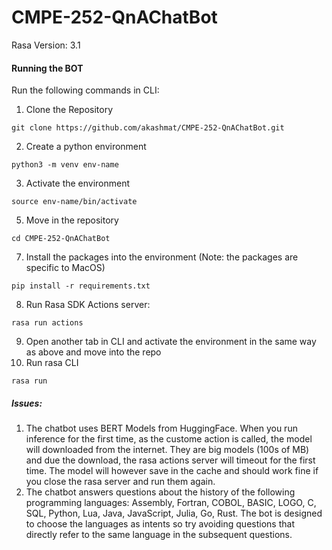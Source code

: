 # CMPE-252-QnAChatBot

Rasa Version: 3.1

#### Running the BOT
Run the following commands in CLI:
1. Clone the Repository
```
git clone https://github.com/akashmat/CMPE-252-QnAChatBot.git
```
2. Create a python environment
```
python3 -m venv env-name
```
3. Activate the environment
```
source env-name/bin/activate
```
5. Move in the repository
```
cd CMPE-252-QnAChatBot
```
7. Install the packages into the environment (Note: the packages are specific to MacOS)
```
pip install -r requirements.txt
```
8. Run Rasa SDK Actions server:
```
rasa run actions
```
9. Open another tab in CLI and activate the environment in the same way as above and move into the repo
10. Run rasa CLI
```
rasa run
```

##### Issues:
1. The chatbot uses BERT Models from HuggingFace. When you run inference for the first time, as the custome action is called, the model will downloaded from the internet. They are big models (100s of MB) and due the download, the rasa actions server will timeout for the first time. The model will however save in the cache and should work fine if you close the rasa server and run them again.
2. The chatbot answers questions about the history of the following programming languages: Assembly, Fortran, COBOL, BASIC, LOGO, C, SQL, Python, Lua, Java, JavaScript, Julia, Go, Rust. The bot is designed to choose the languages as intents so try avoiding questions that directly refer to the same 
language in the subsequent questions.
